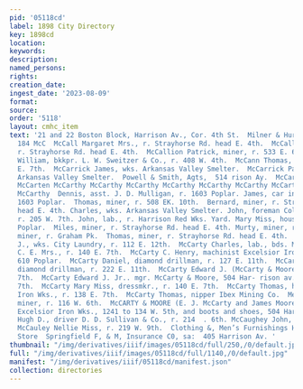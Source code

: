 ```yaml
---
pid: '05118cd'
label: 1898 City Directory
key: 1898cd
location: 
keywords: 
description: 
named_persons: 
rights: 
creation_date: 
ingest_date: '2023-08-09'
format: 
source: 
order: '5118'
layout: cmhc_item
text: '21 and 22 Boston Block, Harrison Av., Cor. 4th St.  Milner & Hurd, Fire Insurance  McC
  184 McC  McCall Margaret Mrs., r. Strayhorse Rd. head E. 4th.  McCall Thomas, miner,
  r. Strayhorse Rd. head E. 4th.  McCallion Patrick, miner, r. 533 E. 6th.  McCallum
  William, bkkpr. L. W. Sweitzer & Co., r. 408 W. 4th.  McCann Thomas, miner, r. 119
  E. 7th.  McCarrick James, wks. Arkansas Valley Smelter.  McCarrick Patrick, wks.
  Arkansas Valley Smelter.  Powell & Smith, Agts,  514 rison Ay.  McCarron McCarron
  McCarten McCarthy McCarthy McCarthy McCarthy McCarthy McCarthy McCarthy McCarthy
  McCarthy  Dennis, asst. J. D. Mulligan, r. 1603 Poplar. James, car inspector, r.
  1603 Poplar.  Thomas, miner, r. 508 EK. 10th.  Bernard, miner, r. Strayhorse Rd.
  head E. 4th. Charles, wks. Arkansas Valley Smelter. John, foreman Colo. Mid. Ry.,
  r. 205 W. 7th. John, lab., r. Harrison Red Wks. Yard. Mary Miss, housekpr, 609 N.
  Poplar.  Miles, miner, r. Strayhorse Rd. head E. 4th. Murty, miner, r. 807 E. 4th.  Quinlan,
  miner, r. Graham Pk.  Thomas, miner, r. Strayhorse Rd. head E. 4th.  McCartney Albert
  J., wks. City Laundry, r. 112 E. 12th.  McCarty Charles, lab., bds. Milwaukee House.  McCarty
  C. E. Mrs., r. 140 E. 7th.  McCarty C. Henry, machinist Excelsior Iron Wks., r.
  610 Poplar.  McCarty Daniel, diamond drillman, r. 127 E. 11th.  McCarty Dennis,
  diamond drillman, r. 222 E. 11th.  McCarty Edward J. (McCarty & Moore), r. 138 E.
  7th.  McCarty Edward J. Jr.. mgr. McCarty & Moore, 504 Har- rison av., r. 138 E.
  7th.  McCarty Mary Miss, dressmkr., r. 140 E. 7th.  McCarty Thomas, helper Excelsior
  Iron Wks., r. 138 E. 7th.  McCarty Thomas, nipper Ibex Mining Co.  MeCarty Timothy,
  miner, r. 116 W. 6th.  McCARTY & MOORE (E. J. McCarty and James Moore), proprs.
  Excelsior Iron Wks., 1241 to 134 W. 5th, and boots and shoes, 504 Harrison av.  MeCaughey
  Hugh D., driver D. D. Sullivan & Co., r. 214  . 6th. McCaughey John, r. 827 E. 5th.
  McCauley Nellie Miss, r. 219 W. 9th.  Clothing &, Men’s Furnishings Hayden’s Clothing
  Store  Springfield F, & M, Insurance C0, sa:  405 Harrison Av. '
thumbnail: "/img/derivatives/iiif/images/05118cd/full/250,/0/default.jpg"
full: "/img/derivatives/iiif/images/05118cd/full/1140,/0/default.jpg"
manifest: "/img/derivatives/iiif/05118cd/manifest.json"
collection: directories
---
```

